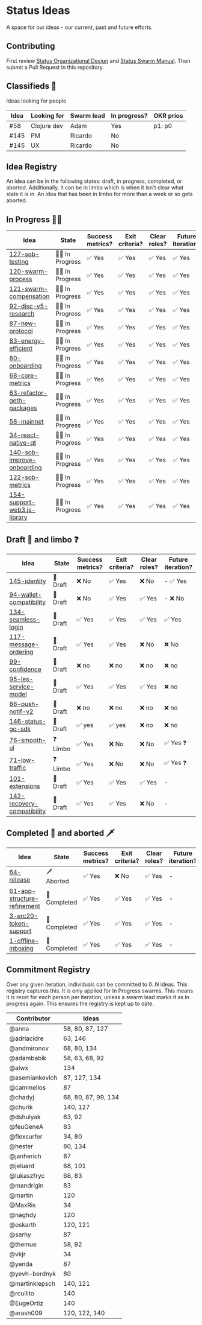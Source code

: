 # Status Ideas

A space for our ideas - our current, past and future efforts.

## Contributing

First review [Status Organizational Design](https://wiki.status.im/Status_Organisational_Design) and
[Status Swarm Manual](MANUAL.md).
Then submit a Pull Request in this repository.

## Classifieds :loudspeaker:

Ideas looking for people


| Idea | Looking for | Swarm lead | In progress? | OKR prios            |
|------|-------------|------------|--------------|----------------------|
| #58  | Clojure dev | Adam       | Yes          | p1: p0               |
| #145 | PM          | Ricardo | No        |                   |
| #145 | UX        | Ricardo | No        |                   |

## Idea Registry

An idea can be in the following states: draft, in progress, completed, or
aborted. Additionally, it can be in limbo which is when it isn't clear what
state it is in. An idea that has been in limbo for more than a week or so gets
aborted.

## In Progress :walking_man:

| Idea                                                                | State                     | Success metrics?       | Exit criteria?         | Clear roles?           | Future iteration?                 |
|---------------------------------------------------------------------|---------------------------|------------------------|------------------------|------------------------|-----------------------------------|
| [127-sob-testing](ideas/127-SOB-testing-process.md)  | :walking_man: In Progress | :white_check_mark: Yes | :white_check_mark: Yes | :white_check_mark: Yes | :white_check_mark: Yes            |
| [120-swarm-process](ideas/120-swarm-process.md)                     | :walking_man: In Progress | :white_check_mark: Yes | :white_check_mark: Yes | :white_check_mark: Yes | :white_check_mark: Yes            |
| [121-swarm-compensation](ideas/121-swarm-compensation/)     | :walking_man: In Progress     | :white_check_mark: Yes | :white_check_mark: Yes | :white_check_mark: Yes | :white_check_mark: Yes                                 |
| [92-disc-v5-research](ideas/92-disc-v5-research.md)                 | :walking_man: In Progress | :white_check_mark: Yes | :white_check_mark: Yes | :white_check_mark: Yes | :white_check_mark: Yes            |
| [87-new-protocol](ideas/87-new-protocol.md)                         | :walking_man: In Progress | :white_check_mark: Yes | :white_check_mark: Yes | :white_check_mark: Yes | :white_check_mark: Yes            |
| [83-energy-efficient](ideas/83-energy-efficient.md)                 | :walking_man: In Progress | :white_check_mark: Yes | :white_check_mark: Yes | :white_check_mark: Yes | :white_check_mark: Yes            |
| [80-onboarding](ideas/80-onboarding.md)                             | :walking_man: In Progress | :white_check_mark: Yes | :white_check_mark: Yes | :white_check_mark: Yes | :white_check_mark: Yes            |
| [68-core-metrics](ideas/68-core-metrics.md)                         | :walking_man: In Progress | :white_check_mark: Yes | :white_check_mark: Yes | :white_check_mark: Yes | :white_check_mark: Yes            |
| [63-refactor-geth-packages](ideas/63-refactor-geth-packages.md)     | :walking_man: In Progress | :white_check_mark: Yes | :white_check_mark: Yes | :white_check_mark: Yes | :white_check_mark: Yes            |
| [58-mainnet](ideas/58-mainnet.md) | :walking_man: In Progress    | :white_check_mark: Yes | :white_check_mark: Yes | :white_check_mark: Yes | :white_check_mark: Yes |
| [34-react-native-qt](ideas/34-react-native-qt.md)                   | :walking_man: In Progress | :white_check_mark: Yes | :white_check_mark: Yes | :white_check_mark: Yes | :white_check_mark: Yes            |
| [140-sob-improve-onboarding](ideas/140-sob-improve-onboarding/)     | :walking_man: In Progress     | :white_check_mark: Yes | :white_check_mark: Yes | :white_check_mark: Yes | :white_check_mark: Yes                                 |
| [122-sob-metrics](ideas/122-sob-metrics.md)     | :walking_man: In Progress     | :white_check_mark: Yes | :white_check_mark: Yes | :white_check_mark: Yes | :white_check_mark: Yes                                 |
| [154-support-web3.js-library](ideas/154-support-web3.js-library.md)      | :walking_man: In Progress    | :white_check_mark: Yes | :white_check_mark: Yes | :white_check_mark: Yes                 | :white_check_mark: Yes |

## Draft :seedling: and limbo :question:
| Idea                                                                | State                     | Success metrics?       | Exit criteria?         | Clear roles?           | Future iteration?                 |
|---------------------------------------------------------------------|---------------------------|------------------------|------------------------|------------------------|-----------------------------------|
| [145-identity](ideas/145-identity.md) | :seedling: Draft | :x: No                 | :white_check_mark: Yes | :x: No | - :white_check_mark: Yes |
| [94-wallet-compatibility](ideas/94-wallet-compatibility.md)       | :seedling: Draft | :x: No                 | :white_check_mark: Yes | :white_check_mark: Yes | - :x: No               |
| [134-seamless-login](ideas/134-seamless-login.md)               | :seedling: Draft          | :white_check_mark: Yes | :white_check_mark: Yes | :white_check_mark: Yes                 | :white_check_mark: Yes         |
| [117-message-ordering](ideas/117-message-ordering.md)               | :seedling: Draft          | :white_check_mark: Yes | :white_check_mark: Yes | :x: No                  | :x: No         |
| [99-confidence](ideas/99-confidence.md)                             | :seedling: Draft          | :x: no                 | :x: no                 | :x: no                 | :x: no                            |
| [95-les-service-model](ideas/095-les-service-model/)                | :seedling: Draft          | :white_check_mark: Yes | :white_check_mark: Yes | :white_check_mark: Yes             | :x: no                            |
| [86-push-notif-v2](ideas/86-push-notif-v2.md)                       | :seedling: Draft          | :x: no                 | :x: no                 | :x: no                 | :x: no                            |
| [146-status-go-sdk](ideas/146-status-go-sdk/)              | :seedling: Draft          | :white_check_mark: yes                 | :white_check_mark: yes                 | :x: no                 | :x: no                            |
| [76-smooth-ui](ideas/smooth-ui.md)                                  | :question: Limbo          | :white_check_mark: Yes | :x: No                 | :x: No                 | :white_check_mark: Yes :question: |
| [71-low-traffic](ideas/71-low-traffic.md)                           | :question: Limbo          | :white_check_mark: Yes | :x: No                 | :x: No                 | :white_check_mark: Yes :question: |
| [101-extensions](ideas/101-extensions)      | :seedling: Draft    | :white_check_mark: Yes | :white_check_mark: Yes | :white_check_mark: Yes | -                      |
| [142-recovery-compatibility](ideas/142-recovery-compatibility)      | :seedling: Draft    | :white_check_mark: Yes | :white_check_mark: Yes | :x: No                 | -                      |

## Completed :champagne: and aborted :dagger:

| Idea                                                                | State                     | Success metrics?       | Exit criteria?         | Clear roles?           | Future iteration?                 |
|---------------------------------------------------------------------|---------------------------|------------------------|------------------------|------------------------|-----------------------------------|
| [64-release](ideas/64-release.md)                                   | :dagger: Aborted          | :white_check_mark: Yes | :x: No                 | :white_check_mark: Yes | -                                 |
| [61-app-structure-refinement](ideas/61-app-structure-refinement.md) | :champagne: Completed     | :white_check_mark: Yes | :white_check_mark: Yes | :white_check_mark: Yes | -                                 |
| [3-erc20-token-support](ideas/3-erc20-token-support.md)             | :champagne: Completed     | :white_check_mark: Yes | :white_check_mark: Yes | :white_check_mark: Yes | -                                 |
| [1-offline-inboxing](ideas/1-offline-inboxing.md)                   | :champagne: Completed     | :white_check_mark: Yes | :white_check_mark: Yes | :white_check_mark: Yes | -                                 |

## Commitment Registry

Over any given iteration, individuals can be committed to 0..N ideas. This
registry captures this. It is only applied for In Progress swarms. This means it
is reset for each person per iteration, unless a swarm lead marks it as in
progress again. This ensures the registry is kept up to date.

| Contributor   |  Ideas |
|---------------|--------|
| @anna         |     58, 80, 87, 127 |
| @adriacidre   | 63, 146     |
| @andmironov   | 68, 80, 134 |
| @adambabik    | 58, 63, 68, 92 |
| @alwx    | 134 |
| @asemiankevich | 87, 127, 134 |
| @cammellos    |     87 |
| @chadyj       | 68, 80, 87, 99, 134 |
| @churik       |140, 127 |
| @dshulyak     |     63, 92 |
| @feuGeneA     |     83 |
| @flexsurfer   | 34, 80 |
| @hester       |     80, 134 |
| @janherich    |     87 |
| @jeluard      | 68, 101 |
| @lukaszfryc   | 68, 83 |
| @mandrigin    |     83 |
| @martin       |    120 |
| @MaxRis       |     34 |
| @naghdy       |     120 |
| @oskarth      |    120, 121 |
| @serhy        | 87     |
| @themue       | 58, 92 |
| @vkjr         |     34 |
| @yenda        |     87 |
| @yevh-berdnyk |     80 |
| @martinklepsch | 140, 121 |
| @rcullito | 140 |
| @EugeOrtiz | 140 |
| @arash009 | 120, 122, 140 |
